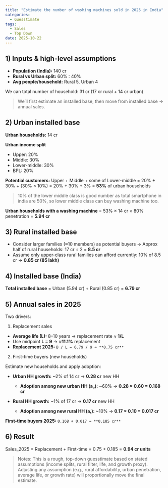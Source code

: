 ```yaml
---
title: "Estimate the number of washing machines sold in 2025 in India"
categories:
  - Guesstimate
tags:
  - Sales
  - Top Down
date: 2025-10-22
---
```

## 1) Inputs & high-level assumptions

* **Population (India):** 140 cr
* **Rural vs Urban split:** 60% : 40%
* **Avg people/household:** Rural 5, Urban 4

We can total number of household: 31 cr (17 cr rural + 14 cr urban)

> We’ll first estimate an installed base, then move from installed base → annual sales.

## 2) Urban installed base

**Urban households:** 14 cr

**Urban income split**

* Upper: 20%
* Middle: 30%
* Lower-middle: 30%
* BPL: 20%

**Potential customers:** Upper + Middle + some of Lower-middle
= 20% + 30% + (30% × 10%)
= 20% + 30% + 3%
= **53%** of urban households

> 10% of the lower middle class is good number as total smartphone in india are 50%, so lower middle class can buy washing machine too.

**Urban households with a washing machine**
= 53% × 14 cr × 80% penetration
= **5.94 cr**

## 3) Rural installed base

* Consider larger families (≈10 members) as potential buyers
  → Approx half of rural households: 17 cr ÷ 2 = **8.5 cr**
* Assume only upper-class rural families can afford currently: 10% of 8.5 cr
  → **0.85 cr (85 lakh)**

## 4) Installed base (India)

**Total installed base** = Urban (5.94 cr) + Rural (0.85 cr)
= **6.79 cr**

## 5) Annual sales in 2025

Two drivers:

1. Replacement sales

* **Average life (L):** 8–10 years → replacement rate ≈ **1/L**
* Use midpoint **L = 9** → **≈11.1%** replacement
* **Replacement 2025:** `B / L = 6.79 / 9 ≈ **0.75 cr**`

2. First-time buyers (new households)

Estimate new households and apply adoption:

* **Urban HH growth:** ~2% of 14 cr → **0.28 cr** new HH

  * **Adoption among new urban HH (aᵤ):** ~60% → **0.28 × 0.60 = 0.168 cr**
* **Rural HH growth:** ~1% of 17 cr → **0.17 cr** new HH

  * **Adoption among new rural HH (aᵣ):** ~10% → **0.17 × 0.10 = 0.017 cr**

**First-time buyers 2025:** `0.168 + 0.017 = **0.185 cr**`

## 6) Result

Sales_2025 = Replacement + First-time = 0.75 + 0.185 = **0.94 cr units**

> Notes: This is a rough, top-down guesstimate based on stated assumptions (income splits, rural filter, life, and growth proxy). Adjusting any assumption (e.g., rural affordability, urban penetration, average life, or growth rate) will proportionally move the final estimate.
